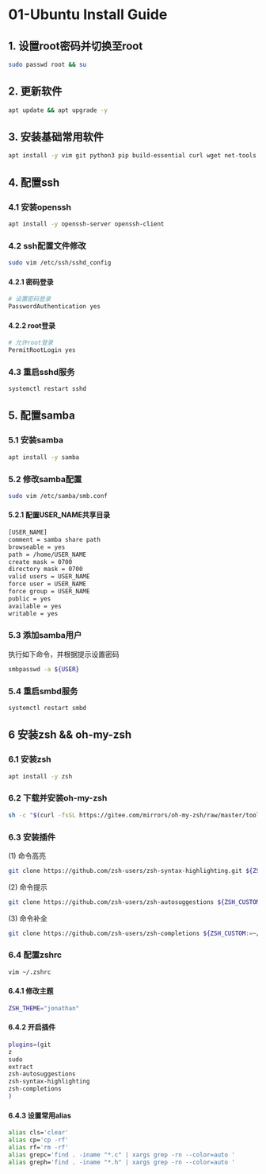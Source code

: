 # 01-Ubuntu Install Guide

## 1. 设置root密码并切换至root
```bash
sudo passwd root && su
```

## 2. 更新软件
```bash
apt update && apt upgrade -y 
```

## 3. 安装基础常用软件
```bash
apt install -y vim git python3 pip build-essential curl wget net-tools iputils-ping
```

## 4. 配置ssh
### 4.1 安装openssh
```bash
apt install -y openssh-server openssh-client
```
### 4.2 ssh配置文件修改
```bash
sudo vim /etc/ssh/sshd_config
```
#### 4.2.1 密码登录
```bash
# 设置密码登录
PasswordAuthentication yes
```
#### 4.2.2 root登录
```bash
# 允许root登录
PermitRootLogin yes
```
### 4.3 重启sshd服务
```bash
systemctl restart sshd
```

## 5. 配置samba
### 5.1 安装samba
```bash
apt install -y samba
```
### 5.2 修改samba配置
```bash
sudo vim /etc/samba/smb.conf
```
#### 5.2.1 配置USER_NAME共享目录
```bash
[USER_NAME]
comment = samba share path
browseable = yes
path = /home/USER_NAME
create mask = 0700
directory mask = 0700
valid users = USER_NAME
force user = USER_NAME
force group = USER_NAME
public = yes
available = yes
writable = yes
```
### 5.3 添加samba用户
执行如下命令，并根据提示设置密码
```bash
smbpasswd -a ${USER}
```
### 5.4 重启smbd服务
```bash
systemctl restart smbd
```

## 6 安装zsh && oh-my-zsh
### 6.1 安装zsh
```bash
apt install -y zsh
```
### 6.2 下载并安装oh-my-zsh
```bash
sh -c "$(curl -fsSL https://gitee.com/mirrors/oh-my-zsh/raw/master/tools/install.sh)"
```
### 6.3 安装插件
(1) 命令高亮
```bash
git clone https://github.com/zsh-users/zsh-syntax-highlighting.git ${ZSH_CUSTOM:-~/.oh-my-zsh/custom}/plugins/zsh-syntax-highlighting
```
(2) 命令提示
```bash
git clone https://github.com/zsh-users/zsh-autosuggestions ${ZSH_CUSTOM:-~/.oh-my-zsh/custom}/plugins/zsh-autosuggestions
```
(3) 命令补全
```bash
git clone https://github.com/zsh-users/zsh-completions ${ZSH_CUSTOM:=~/.oh-my-zsh/custom}/plugins/zsh-completions
```
### 6.4 配置zshrc
```bash
vim ~/.zshrc
```
#### 6.4.1 修改主题
```bash
ZSH_THEME="jonathan"
```
#### 6.4.2 开启插件
```bash
plugins=(git
z
sudo 
extract 
zsh-autosuggestions 
zsh-syntax-highlighting
zsh-completions
)
```
#### 6.4.3 设置常用alias
```bash
alias cls='clear'
alias cp='cp -rf'
alias rf='rm -rf'
alias grepc='find . -iname "*.c" | xargs grep -rn --color=auto '
alias greph='find . -iname "*.h" | xargs grep -rn --color=auto '
```
